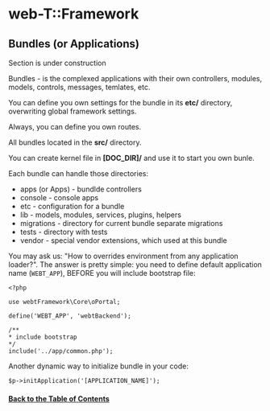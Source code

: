 # web-T::Framework
## Bundles (or Applications)

 
Section is under construction

Bundles - is the complexed applications with their own controllers, modules, models, controls, messages, temlates, etc. 

You can define you own settings for the bundle in its **etc/** directory, overwriting global framework settings.

Always, you can define you own routes. 

All bundles located in the **src/** directory. 

You can create kernel file in **[DOC_DIR]/** and use it to start you own bunle.


Each bundle can handle those directories:

* apps (or Apps) - bundlde controllers
* console - console apps
* etc - configuration for a bundle
* lib - models, modules, services, plugins, helpers
* migrations - directory for current bundle separate migrations
* tests - directory with tests
* vendor - special vendor extensions, which used at this bundle



You may ask us: "How to overrides environment from any application loader?". The answer is pretty simple: you need to define default application name (`WEBT_APP`), BEFORE you will include bootstrap file:

```
<?php

use webtFramework\Core\oPortal;

define('WEBT_APP', 'webtBackend');

/**
* include bootstrap
*/
include('../app/common.php');

```


Another dynamic way to initialize bundle in your code: 

```
$p->initApplication('[APPLICATION_NAME]');
```

#### [Back to the Table of Contents](../README_FRAMEWORK.md)
